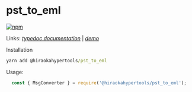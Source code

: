 # pst_to_eml

[![npm](https://img.shields.io/npm/v/@hiraokahypertools/pst_to_eml)](https://www.npmjs.com/package/@hiraokahypertools/pst_to_eml)

Links: [_typedoc documentation_](https://hiraokahypertools.github.io/pst_to_eml/typedoc/) | [_demo_](https://hiraokahypertools.github.io/pst_to_eml/demo/demo.html)

Installation

```bat
yarn add @hiraokahypertools/pst_to_eml
```

Usage:

```js
  const { MsgConverter } = require('@hiraokahypertools/pst_to_eml');

```
